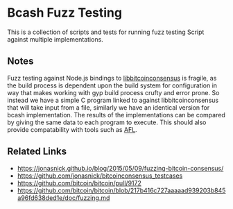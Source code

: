 # Bcash Fuzz Testing

This is a collection of scripts and tests for running fuzz testing Script against multiple implementations.

## Notes

Fuzz testing against Node.js bindings to [libbitcoinconsensus](https://github.com/Bitcoin-ABC/bitcoin-abc/blob/master/doc/shared-libraries.md) is fragile, as the build process is dependent upon the build system for configuration in way that makes working with gyp build process crufty and error prone. So instead we have a simple C program linked to against libbitcoinconsensus that will take input from a file, similarly we have an identical version for bcash implementation. The results of the implementations can be compared by giving the same data to each program to execute. This should also provide compatability with tools such as [AFL](http://lcamtuf.coredump.cx/afl/).

## Related Links

- https://jonasnick.github.io/blog/2015/05/09/fuzzing-bitcoin-consensus/
- https://github.com/jonasnick/bitcoinconsensus_testcases
- https://github.com/bitcoin/bitcoin/pull/9172
- https://github.com/bitcoin/bitcoin/blob/217b416c727aaaaad939203b845a96fd638ded1e/doc/fuzzing.md